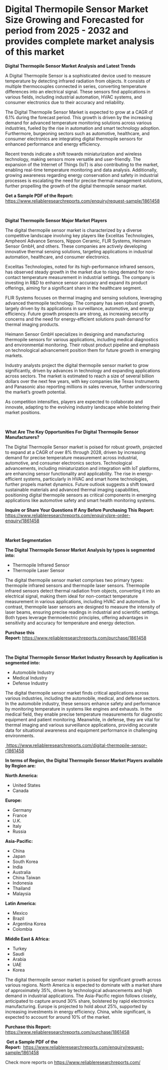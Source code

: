 <p><h1>Digital Thermopile Sensor Market Size Growing and Forecasted for period from 2025 - 2032 and provides complete market analysis of this market</h1></p><p><strong>Digital Thermopile Sensor Market Analysis and Latest Trends</strong></p>
<p><p>A Digital Thermopile Sensor is a sophisticated device used to measure temperature by detecting infrared radiation from objects. It consists of multiple thermocouples connected in series, converting temperature differences into an electrical signal. These sensors find applications in various fields, including industrial automation, HVAC systems, and consumer electronics due to their accuracy and reliability.</p><p>The Digital Thermopile Sensor Market is expected to grow at a CAGR of 6.1% during the forecast period. This growth is driven by the increasing demand for advanced temperature monitoring solutions across various industries, fueled by the rise in automation and smart technology adoption. Furthermore, burgeoning sectors such as automotive, healthcare, and consumer electronics are integrating digital thermopile sensors for enhanced performance and energy efficiency.</p><p>Recent trends indicate a shift towards miniaturization and wireless technology, making sensors more versatile and user-friendly. The expansion of the Internet of Things (IoT) is also contributing to the market, enabling real-time temperature monitoring and data analysis. Additionally, growing awareness regarding energy conservation and safety in industrial processes is escalating the need for precise thermal management solutions, further propelling the growth of the digital thermopile sensor market.</p></p>
<p><strong>Get a Sample PDF of the Report:&nbsp;</strong> <a href="https://www.reliableresearchreports.com/enquiry/request-sample/1861458?utm_campaign=2205&utm_medium=2&utm_source=Github&utm_content=ia&utm_term=11022025&utm_id=digital-thermopile-sensor">https://www.reliableresearchreports.com/enquiry/request-sample/1861458</a></p>
<p>&nbsp;</p>
<p><strong>Digital Thermopile Sensor Major Market Players</strong></p>
<p><p>The digital thermopile sensor market is characterized by a diverse competitive landscape involving key players like Excelitas Technologies, Ampheonl Advance Sensors, Nippon Ceramic, FLIR Systems, Heimann Sensor GmbH, and others. These companies are actively developing innovative thermal sensing solutions, targeting applications in industrial automation, healthcare, and consumer electronics.</p><p>Excelitas Technologies, noted for its high-performance infrared sensors, has observed steady growth in the market due to rising demand for non-contact temperature measurement in industrial settings. The company is investing in R&D to enhance sensor accuracy and expand its product offerings, aiming for a significant share in the healthcare segment.</p><p>FLIR Systems focuses on thermal imaging and sensing solutions, leveraging advanced thermopile technology. The company has seen robust growth, largely driven by its applications in surveillance, automotive, and energy efficiency. Future growth prospects are strong, as increasing security concerns and the need for energy-efficient solutions push demand for thermal imaging products.</p><p>Heimann Sensor GmbH specializes in designing and manufacturing thermopile sensors for various applications, including medical diagnostics and environmental monitoring. Their robust product pipeline and emphasis on technological advancement position them for future growth in emerging markets.</p><p>Industry analysts project the digital thermopile sensor market to grow significantly, driven by advances in technology and expanding applications across sectors. The market is estimated to reach a size of several billion dollars over the next few years, with key companies like Texas Instruments and Panasonic also reporting millions in sales revenue, further underscoring the market’s growth potential.</p><p>As competition intensifies, players are expected to collaborate and innovate, adapting to the evolving industry landscape while bolstering their market positions.</p></p>
<p>&nbsp;</p>
<p><strong>What Are The Key Opportunities For Digital Thermopile Sensor Manufacturers?</strong></p>
<p><p>The Digital Thermopile Sensor market is poised for robust growth, projected to expand at a CAGR of over 8% through 2028, driven by increasing demand for precise temperature measurement across industrial, automotive, and consumer electronics sectors. Technological advancements, including miniaturization and integration with IoT platforms, are enhancing sensor functionality and applicability. The rise in energy-efficient systems, particularly in HVAC and smart home technologies, further propels market dynamics. Future outlook suggests a shift toward sustainable materials and advanced thermal imaging capabilities, positioning digital thermopile sensors as critical components in emerging applications like automotive safety and smart health monitoring systems.</p></p>
<p><strong>Inquire or Share Your Questions If Any Before Purchasing This Report:</strong> <a href="https://www.reliableresearchreports.com/enquiry/pre-order-enquiry/1861458?utm_campaign=2205&utm_medium=2&utm_source=Github&utm_content=ia&utm_term=11022025&utm_id=digital-thermopile-sensor">https://www.reliableresearchreports.com/enquiry/pre-order-enquiry/1861458</a></p>
<p>&nbsp;</p>
<p><strong>Market Segmentation</strong></p>
<p><strong>The Digital Thermopile Sensor Market Analysis by types is segmented into:</strong></p>
<p><ul><li>Thermopile Infrared Sensor</li><li>Thermopile Laser Sensor</li></ul></p>
<p><p>The digital thermopile sensor market comprises two primary types: thermopile infrared sensors and thermopile laser sensors. Thermopile infrared sensors detect thermal radiation from objects, converting it into an electrical signal, making them ideal for non-contact temperature measurement in various applications, including HVAC and automotive. In contrast, thermopile laser sensors are designed to measure the intensity of laser beams, ensuring precise readings in industrial and scientific settings. Both types leverage thermoelectric principles, offering advantages in sensitivity and accuracy for temperature and energy detection.</p></p>
<p><strong>Purchase this Report:&nbsp;</strong><a href="https://www.reliableresearchreports.com/purchase/1861458?utm_campaign=2205&utm_medium=2&utm_source=Github&utm_content=ia&utm_term=11022025&utm_id=digital-thermopile-sensor">https://www.reliableresearchreports.com/purchase/1861458</a></p>
<p>&nbsp;</p>
<p><strong>The Digital Thermopile Sensor Market Industry Research by Application is segmented into:</strong></p>
<p><ul><li>Automobile Industry</li><li>Medical Industry</li><li>Defense Industry</li></ul></p>
<p><p>The digital thermopile sensor market finds critical applications across various industries, including the automobile, medical, and defense sectors. In the automobile industry, these sensors enhance safety and performance by monitoring temperature in systems like engines and exhausts. In the medical field, they enable precise temperature measurements for diagnostic equipment and patient monitoring. Meanwhile, in defense, they are vital for thermal imaging and various surveillance applications, providing accurate data for situational awareness and equipment performance in challenging environments.</p></p>
<p><a href="https://www.reliableresearchreports.com/digital-thermopile-sensor-r1861458?utm_campaign=2205&utm_medium=2&utm_source=Github&utm_content=ia&utm_term=11022025&utm_id=digital-thermopile-sensor">&nbsp;https://www.reliableresearchreports.com/digital-thermopile-sensor-r1861458</a></p>
<p><strong>In terms of Region, the Digital Thermopile Sensor Market Players available by Region are:</strong></p>
<p>
    <p> <strong> North America: </strong>
        <ul>
            <li>United States</li>
            <li>Canada</li>
        </ul>
        </p> 
    <p> <strong> Europe: </strong>
        <ul>
            <li>Germany</li>
            <li>France</li>
            <li>U.K.</li>
            <li>Italy</li>
            <li>Russia</li>
        </ul>
        </p> 
    <p> <strong> Asia-Pacific: </strong>
        <ul>
            <li>China</li>
            <li>Japan</li>
            <li>South Korea</li>
            <li>India</li>
            <li>Australia</li>
            <li>China Taiwan</li>
            <li>Indonesia</li>
            <li>Thailand</li>
            <li>Malaysia</li>
        </ul>
        </p> 
    <p> <strong> Latin America: </strong>
        <ul>
            <li>Mexico</li>
            <li>Brazil</li>
            <li>Argentina Korea</li>
            <li>Colombia</li>
        </ul>
        </p> 
    <p> <strong> Middle East & Africa: </strong>
        <ul>
            <li>Turkey</li>
            <li>Saudi</li>
            <li>Arabia</li>
            <li>UAE</li>
            <li>Korea</li>
        </ul>
    </p>
    </p>
<p><p>The digital thermopile sensor market is poised for significant growth across various regions. North America is expected to dominate with a market share of approximately 35%, driven by technological advancements and high demand in industrial applications. The Asia-Pacific region follows closely, anticipated to capture around 30% share, bolstered by rapid electronics manufacturing. Europe is projected to hold about 25%, supported by increasing investments in energy efficiency. China, while significant, is expected to account for around 10% of the market.</p></p>
<p><strong>Purchase this Report: </strong><a href="https://www.reliableresearchreports.com/purchase/1861458?utm_campaign=2205&utm_medium=2&utm_source=Github&utm_content=ia&utm_term=11022025&utm_id=digital-thermopile-sensor">https://www.reliableresearchreports.com/purchase/1861458</a></p>
<p>&nbsp;<strong>Get a Sample PDF of the Report:&nbsp;&nbsp;</strong><a href="https://www.reliableresearchreports.com/enquiry/request-sample/1861458?utm_campaign=2205&utm_medium=2&utm_source=Github&utm_content=ia&utm_term=11022025&utm_id=digital-thermopile-sensor">https://www.reliableresearchreports.com/enquiry/request-sample/1861458</a></p>
<p><strong></strong></p>
<p>Check more reports on <a href="https://www.reliableresearchreports.com/?utm_campaign=2205&utm_medium=2&utm_source=Github&utm_content=ia&utm_term=11022025&utm_id=digital-thermopile-sensor">https://www.reliableresearchreports.com/</a></p>